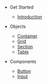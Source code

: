 * Get Started
  * [Introduction](README.md)

* Objects
  * [Container](objects/container.md)
  * [Grid](objects/grid.md)
  * [Section](objects/section.md)
  * [Table](objects/table.md)

* Components
  * [Button](components/button.md)
  * [Input](components/input.md)
